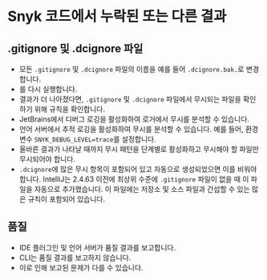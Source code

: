 # Snyk 코드에서 누락된 또는 다른 결과

## .gitignore 및 .dcignore 파일 <a href="#gitignore-and-.dcignore-files" id="gitignore-and-.dcignore-files"></a>

* 모든 `.gitignore` 및 `.dcignore` 파일의 이름을 예를 들어 `.dcignore.bak.`로 변경합니다.
* 를 다시 실행합니다.
* 결과가 더 나아졌다면, `.gitignore` 및 `.dcignore` 파일에서 무시되는 파일을 확인하기 위해 규칙을 확인합니다.
* JetBrains에서 디버그 로깅을 활성화하여  로거에서 무시를 분석할 수 있습니다.
* 언어 서버에서 추적 로깅을 활성화하여 무시를 분석할 수 있습니다. 예를 들어, 환경 변수 `SNYK_DEBUG_LEVEL=trace`를 설정합니다.
* 올바른 결과가 나타날 때까지 무시 패턴을 단계별로 활성화하고 무시해야 할 파일만 무시되어야 합니다.
* `.dcignore`에 많은 무시 항목이 포함되어 있고 자동으로 생성되었으면 이를 비워야 합니다. IntelliJ는 2.4.63 이전에 최상위 수준에 `.gitignore` 파일이 없을 때 이 파일을 자동으로 추가했습니다. 이 파일에는 저장소 및 소스 파일과 간섭할 수 있는 많은 규칙이 포함되어 있습니다.

##  품질 <a href="#snyk-code-quality" id="snyk-code-quality"></a>

* IDE 플러그인 및 언어 서버가  품질 결과를 보고합니다.
* CLI는  품질 결과를 보고하지 않습니다.
* 이로 인해 보고된 문제가 다를 수 있습니다.